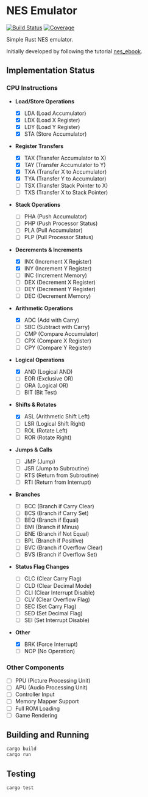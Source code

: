 # NES Emulator

[![Build Status](https://dreadster3.github.io/nes_emulator/badges/build-status.svg)](https://github.com/dreadster3/nes_emulator/actions)
[![Coverage](https://dreadster3.github.io/nes_emulator/badges/plastic.svg)](https://dreadster3.github.io/nes_emulator/)

Simple Rust NES emulator.

Initially developed by following the tutorial [nes_ebook](https://bugzmanov.github.io/nes_ebook/).

## Implementation Status

### CPU Instructions

- **Load/Store Operations**

  - [x] LDA (Load Accumulator)
  - [x] LDX (Load X Register)
  - [x] LDY (Load Y Register)
  - [x] STA (Store Accumulator)

- **Register Transfers**

  - [x] TAX (Transfer Accumulator to X)
  - [x] TAY (Transfer Accumulator to Y)
  - [x] TXA (Transfer X to Accumulator)
  - [x] TYA (Transfer Y to Accumulator)
  - [ ] TSX (Transfer Stack Pointer to X)
  - [ ] TXS (Transfer X to Stack Pointer)

- **Stack Operations**

  - [ ] PHA (Push Accumulator)
  - [ ] PHP (Push Processor Status)
  - [ ] PLA (Pull Accumulator)
  - [ ] PLP (Pull Processor Status)

- **Decrements & Increments**

  - [x] INX (Increment X Register)
  - [x] INY (Increment Y Register)
  - [ ] INC (Increment Memory)
  - [ ] DEX (Decrement X Register)
  - [ ] DEY (Decrement Y Register)
  - [ ] DEC (Decrement Memory)

- **Arithmetic Operations**

  - [x] ADC (Add with Carry)
  - [ ] SBC (Subtract with Carry)
  - [ ] CMP (Compare Accumulator)
  - [ ] CPX (Compare X Register)
  - [ ] CPY (Compare Y Register)

- **Logical Operations**

  - [x] AND (Logical AND)
  - [ ] EOR (Exclusive OR)
  - [ ] ORA (Logical OR)
  - [ ] BIT (Bit Test)

- **Shifts & Rotates**

  - [x] ASL (Arithmetic Shift Left)
  - [ ] LSR (Logical Shift Right)
  - [ ] ROL (Rotate Left)
  - [ ] ROR (Rotate Right)

- **Jumps & Calls**

  - [ ] JMP (Jump)
  - [ ] JSR (Jump to Subroutine)
  - [ ] RTS (Return from Subroutine)
  - [ ] RTI (Return from Interrupt)

- **Branches**

  - [ ] BCC (Branch if Carry Clear)
  - [ ] BCS (Branch if Carry Set)
  - [ ] BEQ (Branch if Equal)
  - [ ] BMI (Branch if Minus)
  - [ ] BNE (Branch if Not Equal)
  - [ ] BPL (Branch if Positive)
  - [ ] BVC (Branch if Overflow Clear)
  - [ ] BVS (Branch if Overflow Set)

- **Status Flag Changes**

  - [ ] CLC (Clear Carry Flag)
  - [ ] CLD (Clear Decimal Mode)
  - [ ] CLI (Clear Interrupt Disable)
  - [ ] CLV (Clear Overflow Flag)
  - [ ] SEC (Set Carry Flag)
  - [ ] SED (Set Decimal Flag)
  - [ ] SEI (Set Interrupt Disable)

- **Other**
  - [x] BRK (Force Interrupt)
  - [ ] NOP (No Operation)

### Other Components

- [ ] PPU (Picture Processing Unit)
- [ ] APU (Audio Processing Unit)
- [ ] Controller Input
- [ ] Memory Mapper Support
- [ ] Full ROM Loading
- [ ] Game Rendering

## Building and Running

```bash
cargo build
cargo run
```

## Testing

```bash
cargo test
```
